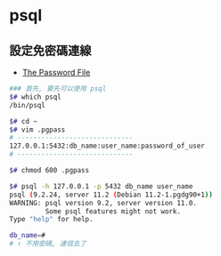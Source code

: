 # psql


## 設定免密碼連線

- [The Password File](https://www.postgresql.org/docs/11/libpq-pgpass.html)

```bash
### 首先, 要先可以使用 psql
$# which psql
/bin/psql

$# cd ~
$# vim .pgpass
# -----------------------------
127.0.0.1:5432:db_name:user_name:password_of_user
# -----------------------------

$# chmod 600 .pgpass

$# psql -h 127.0.0.1 -p 5432 db_name user_name
psql (9.2.24, server 11.2 (Debian 11.2-1.pgdg90+1))
WARNING: psql version 9.2, server version 11.0.
         Some psql features might not work.
Type "help" for help.

db_name=#
# ↑ 不用密碼, 連信去了
```
